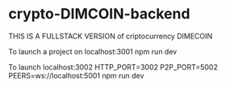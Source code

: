 # crypto-DIMCOIN-backend

THIS IS A FULLSTACK VERSION of criptocurrency DIMECOIN

To launch a project on localhost:3001  npm run dev

To launch localhost:3002    HTTP_PORT=3002 P2P_PORT=5002 PEERS=ws://localhost:5001 npm run dev
